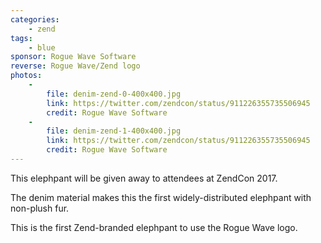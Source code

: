 ```yaml
---
categories:
    - zend
tags:
    - blue
sponsor: Rogue Wave Software
reverse: Rogue Wave/Zend logo
photos:
    -
        file: denim-zend-0-400x400.jpg
        link: https://twitter.com/zendcon/status/911226355735506945
        credit: Rogue Wave Software
    -
        file: denim-zend-1-400x400.jpg
        link: https://twitter.com/zendcon/status/911226355735506945
        credit: Rogue Wave Software
---
```

This elephpant will be given away to attendees at ZendCon 2017.

The denim material makes this the first widely-distributed elephpant with non-plush fur.

This is the first Zend-branded elephpant to use the Rogue Wave logo.
